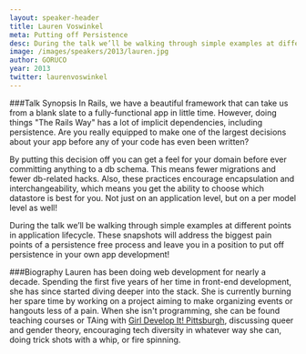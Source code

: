 ```yaml
---
layout: speaker-header
title: Lauren Voswinkel
meta: Putting off Persistence
desc: During the talk we’ll be walking through simple examples at different points in application lifecycle. These snapshots will address the biggest pain points of a persistence free process and leave you in a position to put off persistence in your own app development!
image: /images/speakers/2013/lauren.jpg
author: GORUCO
year: 2013
twitter: laurenvoswinkel
---
```


###Talk Synopsis
In Rails, we have a beautiful framework that can take us from a blank slate to a fully-functional app in little time. However, doing things "The Rails Way" has a lot of implicit dependencies, including persistence. Are you really equipped to make one of the largest decisions about your app before any of your code has even been written?

By putting this decision off you can get a feel for your domain before ever committing anything to a db schema. This means fewer migrations and fewer db-related hacks. Also, these practices encourage encapsulation and interchangeability, which means you get the ability to choose which datastore is best for you. Not just on an application level, but on a per model level as well!

During the talk we’ll be walking through simple examples at different points in application lifecycle. These snapshots will address the biggest pain points of a persistence free process and leave you in a position to put off persistence in your own app development!

###Biography
Lauren has been doing web development for nearly a decade. Spending the first five years of her time in front-end development, she has since started diving deeper into the stack. She is currently burning her spare time by working on a project aiming to make organizing events or hangouts less of a pain. When she isn't programming, she can be found teaching courses or TAing with [Girl Develop It! Pittsburgh](http://www.girldevelopit.com/chapters/pittsburgh), discussing queer and gender theory, encouraging tech diversity in whatever way she can, doing trick shots with a whip, or fire spinning.
